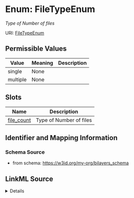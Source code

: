 # Enum: FileTypeEnum




_Type of Number of files_



URI: [FileTypeEnum](FileTypeEnum.md)

## Permissible Values

| Value | Meaning | Description |
| --- | --- | --- |
| single | None |  |
| multiple | None |  |




## Slots

| Name | Description |
| ---  | --- |
| [file_count](file_count.md) | Type of Number of files |






## Identifier and Mapping Information







### Schema Source


* from schema: https://w3id.org/my-org/bilayers_schema






## LinkML Source

<details>
```yaml
name: FileTypeEnum
description: Type of Number of files
from_schema: https://w3id.org/my-org/bilayers_schema
rank: 1000
permissible_values:
  single:
    text: single
  multiple:
    text: multiple

```
</details>
